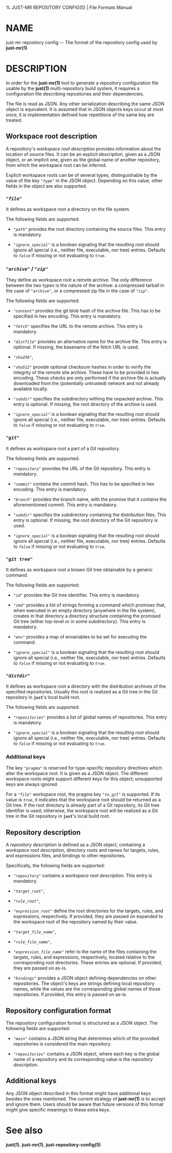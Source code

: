 % JUST-MR REPOSITORY CONFIG(5) | File Formats Manual

NAME
====

just-mr repository config -- The format of the repository config used by
**just-mr(1)**

DESCRIPTION
===========

In order for the **just-mr(1)** tool to generate a repository
configuration file usable by the **just(1)** multi-repository build
system, it requires a configuration file describing repositories and
their dependencies.

The file is read as JSON. Any other serialization describing the same
JSON object is equivalent. It is assumed that in JSON objects keys occur
at most once; it is implementation defined how repetitions of the same
key are treated.

Workspace root description
--------------------------

A repository's *workspace root description* provides information about
the location of source files. It can be an explicit description, given
as a JSON object, or an implicit one, given as the global name of
another repository, from which the workspace root can be inferred.

Explicit workspace roots can be of several types, distinguishable by the
value of the key *`"type"`* in the JSON object. Depending on this value,
other fields in the object are also supported.

### *`"file"`*

It defines as workspace root a directory on the file system.

The following fields are supported:

 - *`"path"`* provides the root directory containing the source files.
   This entry is mandatory.

 - *`"ignore_special"`* is a boolean signaling that the resulting root
   should ignore all special (i.e., neither file, executable, nor tree)
   entries. Defaults to *`false`* if missing or not evaluating to
   *`true`*.

### *`"archive"`* / *`"zip"`*

They define as workspace root a remote archive. The only difference
between the two types is the nature of the archive: a compressed tarball
in the case of *`"archive"`*, or a compressed zip file in the case of
*`"zip"`*.

The following fields are supported:

 - *`"content"`* provides the git blob hash of the archive file. This
   has to be specified in hex encoding. This entry is mandatory.

 - *`"fetch"`* specifies the URL to the remote archive. This entry is
   mandatory.

 - *`"distfile"`* provides an alternative name for the archive file.
   This entry is optional. If missing, the basename of the fetch URL is
   used.

 - *`"sha256"`*,

 - *`"sha512"`* provide optional checksum hashes in order to verify the
   integrity of the remote site archive. These have to be provided in
   hex encoding. These checks are only performed if the archive file is
   actually downloaded from the (potentially untrusted) network and not
   already available locally.

 - *`"subdir"`* specifies the subdirectory withing the unpacked archive.
   This entry is optional. If missing, the root directory of the archive
   is used.

 - *`"ignore_special"`* is a boolean signaling that the resulting root
   should ignore all special (i.e., neither file, executable, nor tree)
   entries. Defaults to *`false`* if missing or not evaluating to
   *`true`*.

### *`"git"`*

It defines as workspace root a part of a Git repository.

The following fields are supported:

 - *`"repository"`* provides the URL of the Git repository. This entry
   is mandatory.

 - *`"commit"`* contains the commit hash. This has to be specified in
   hex encoding. This entry is mandatory.

 - *`"branch"`* provides the branch name, with the promise that it
   contains the aforementioned commit. This entry is mandatory.

 - *`"subdir"`* specifies the subdirectory containing the distribution
   files. This entry is optional. If missing, the root directory of the
   Git repository is used.

 - *`"ignore_special"`* is a boolean signaling that the resulting root
   should ignore all special (i.e., neither file, executable, nor tree)
   entries. Defaults to *`false`* if missing or not evaluating to
   *`true`*.

### *`"git tree"`*

It defines as workspace root a known Git tree obtainable by a generic
command.

The following fields are supported:

 - *`"id"`* provides the Git tree identifier. This entry is mandatory.

 - *`"cmd"`* provides a list of strings forming a command which promises
   that, when executed in an empty directory (anywhere in the file
   system), creates in that directory a directory structure containing
   the promised Git tree (either top-level or in some subdirectory).
   This entry is mandatory.

 - *`"env"`* provides a map of envariables to be set for executing the
   command.

 - *`"ignore_special"`* is a boolean signaling that the resulting root
   should ignore all special (i.e., neither file, executable, nor tree)
   entries. Defaults to *`false`* if missing or not evaluating to
   *`true`*.

### *`"distdir"`*

It defines as workspace root a directory with the distribution archives
of the specified repositories. Usually this root is realized as a Git
tree in the Git repository in **`just`**'s local build root.

The following fields are supported:

 - *`"repositories"`* provides a list of global names of repositories.
   This entry is mandatory.

 - *`"ignore_special"`* is a boolean signaling that the resulting root
   should ignore all special (i.e., neither file, executable, nor tree)
   entries. Defaults to *`false`* if missing or not evaluating to
   *`true`*.

### Additional keys

The key *`"pragma"`* is reserved for type-specific repository directives
which alter the workspace root. It is given as a JSON object. The
different workspace roots might support different keys for this object;
unsupported keys are always ignored.

For a *`"file"`* workspace root, the pragma key *`"to_git"`* is
supported. If its value is *`true`*, it indicates that the workspace
root should be returned as a Git tree. If the root directory is already
part of a Git repository, its Git tree identifier is used; otherwise,
the workspace root will be realized as a Git tree in the Git repository
in **`just`**'s local build root.

Repository description
----------------------

A *repository description* is defined as a JSON object, containing a
*workspace root description*, directory roots and names for targets,
rules, and expressions files, and bindings to other repositories.

Specifically, the following fields are supported:

 - *`"repository"`* contains a *workspace root description*. This entry
   is mandatory.

 - *`"target_root"`*,

 - *`"rule_root"`*,

 - *`"expression_root"`* define the root directories for the targets,
   rules, and expressions, respectively. If provided, they are passed on
   expanded to the workspace root of the repository named by their
   value.

 - *`"target_file_name"`*,

 - *`"rule_file_name"`*,

 - *`"expression_file_name"`* refer to the name of the files containing
   the targets, rules, and expressions, respectively, located relative
   to the corresponding root directories. These entries are optional.
   If provided, they are passed on as-is.

 - *`"bindings"`* provides a JSON object defining dependencies on other
   repositories. The object's keys are strings defining local repository
   names, while the values are the corresponding global names of those
   repositories. If provided, this entry is passed on as-is.

Repository configuration format
-------------------------------

The repository configuration format is structured as a JSON object. The
following fields are supported:

 - *`"main"`* contains a JSON string that determines which of the
   provided repositories is considered the main repository.

 - *`"repositories"`* contains a JSON object, where each key is the
   global name of a repository and its corresponding value is the
   *repository description*.

Additional keys
---------------

Any JSON object described in this format might have additional keys
besides the ones mentioned. The current strategy of **just-mr(1)** is to
accept and ignore them. Users should be aware that future versions of
this format might give specific meanings to these extra keys.

See also
========

**just(1)**, **just-mr(1)**, **just-repository-config(5)**
